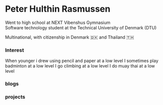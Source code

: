 # Peter Hulthin Rasmussen

Went to high school at NEXT Vibenshus Gymnasium  
Software technology student at the Technical University of Denmark (DTU)

Multinational, with citizenship in Denmark 🇩🇰 and Thailand 🇹🇭  

### Interest  
When younger i drew using pencil and paper at a low level
I sometimes play badminton at a low level
I go climbing at a low level
I do muay thai at a low level

### blogs

### projects
